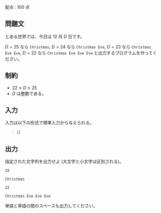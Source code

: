 配点 : $100$ 点

## 問題文

とある世界では、今日は $12$ 月 $D$ 日です。

$D = 25$ なら `Christmas`, $D = 24$ なら `Christmas Eve`, $D = 23$ なら `Christmas Eve Eve`, $D = 22$ なら `Christmas Eve Eve Eve` と出力するプログラムを作ってください。

## 制約

- $22 \leq D \leq 25$
- $D$ は整数である。

## 入力

入力は以下の形式で標準入力から与えられる。

> $D$

## 出力

指定された文字列を出力せよ (大文字と小文字は区別される)。

```input1
25
```

```output1
Christmas
```

```input2
22
```

```output2
Christmas Eve Eve Eve
```

単語と単語の間のスペースも出力してください。